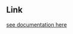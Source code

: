 Link
---
[see documentation here](https://docs.aws.amazon.com/sagemaker/latest/dg/interface-vpc-endpoint.html)

